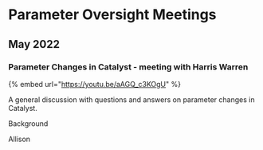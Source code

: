 # Parameter Oversight Meetings

## May 2022

### Parameter Changes in Catalyst - meeting with Harris Warren

{% embed url="https://youtu.be/aAGQ_c3KOgU" %}

A general discussion with questions and answers on parameter changes in Catalyst.



Background



Allison


